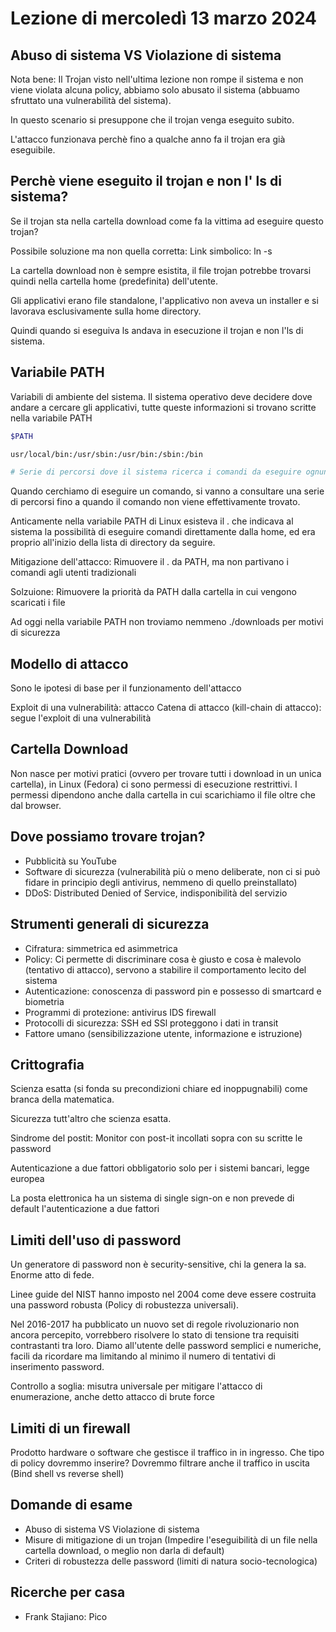 # Lezione di mercoledì 13 marzo 2024

<!--
[Foto](img/Esempio.jpg)
-->

## Abuso di sistema VS Violazione di sistema

Nota bene: Il Trojan visto nell'ultima lezione non rompe il sistema e non viene violata alcuna policy, abbiamo solo abusato il sistema (abbuamo sfruttato una vulnerabilità del sistema).

In questo scenario si presuppone che il trojan venga eseguito subito.

L'attacco funzionava perchè fino a qualche anno fa il trojan era già eseguibile.

## Perchè viene eseguito il trojan e non l' ls di sistema?

Se il trojan sta nella cartella download come fa la vittima ad eseguire questo trojan?

Possibile soluzione ma non quella corretta:
Link simbolico: ln -s

La cartella download non è sempre esistita, il file trojan potrebbe trovarsi quindi nella cartella home (predefinita) dell'utente.

Gli applicativi erano file standalone, l'applicativo non aveva un installer e si lavorava esclusivamente sulla home directory.

Quindi quando si eseguiva ls andava in esecuzione il trojan e non l'ls di sistema.

## Variabile PATH

Variabili di ambiente del sistema.
Il sistema operativo deve decidere dove andare a cercare gli applicativi, tutte queste informazioni si trovano scritte nella variabile PATH

```bash
$PATH

usr/local/bin:/usr/sbin:/usr/bin:/sbin:/bin

# Serie di percorsi dove il sistema ricerca i comandi da eseguire ognuno separata da :
```

Quando cerchiamo di eseguire un comando, si vanno a consultare una serie di percorsi fino a quando il comando non viene effettivamente trovato.

Anticamente nella variabile PATH di Linux esisteva il . che indicava al sistema la possibilità di eseguire comandi direttamente dalla home, ed era proprio all'inizio della lista di directory da seguire.

Mitigazione dell'attacco: Rimuovere il . da PATH, ma non partivano i comandi agli utenti tradizionali

Solzuione: Rimuovere la priorità da PATH dalla cartella in cui vengono scaricati i file

Ad oggi nella variabile PATH non troviamo nemmeno ./downloads per motivi di sicurezza

## Modello di attacco

Sono le ipotesi di base per il funzionamento dell'attacco

Exploit di una vulnerabilità: attacco
Catena di attacco (kill-chain di attacco): segue l'exploit di una vulnerabilità

## Cartella Download

Non nasce per motivi pratici (ovvero per trovare tutti i download in un unica cartella), in Linux (Fedora) ci sono permessi di esecuzione restrittivi.
I permessi dipendono anche dalla cartella in cui scarichiamo il file oltre che dal browser.

## Dove possiamo trovare trojan?

- Pubblicità su YouTube
- Software di sicurezza (vulnerabilità più o meno deliberate, non ci si può fidare in principio degli antivirus, nemmeno di quello preinstallato)
- DDoS: Distributed Denied of Service, indisponibilità del servizio 

## Strumenti generali di sicurezza

- Cifratura: simmetrica ed asimmetrica
- Policy: Ci permette di discriminare cosa è giusto e cosa è malevolo (tentativo di attacco), servono a stabilire il comportamento lecito del sistema
- Autenticazione: conoscenza di password pin e possesso di smartcard e biometria 
- Programmi di protezione: antivirus IDS firewall
- Protocolli di sicurezza: SSH ed SSl proteggono i dati in transit
- Fattore umano (sensibilizzazione utente, informazione e istruzione)

## Crittografia

Scienza esatta (si fonda su precondizioni chiare ed inoppugnabili) come branca della matematica.

Sicurezza tutt'altro che scienza esatta.

Sindrome del postit: Monitor con post-it incollati sopra con su scritte le password

Autenticazione a due fattori obbligatorio solo per i sistemi bancari, legge europea

La posta elettronica ha un sistema di single sign-on e non prevede di default l'autenticazione a due fattori

## Limiti dell'uso di password

Un generatore di password non è security-sensitive, chi la genera la sa. Enorme atto di fede.

Linee guide del NIST hanno imposto nel 2004 come deve essere costruita una password robusta (Policy di robustezza universali).

Nel 2016-2017 ha pubblicato un nuovo set di regole rivoluzionario non ancora percepito, vorrebbero risolvere lo stato di tensione tra requisiti contrastanti tra loro.
Diamo all'utente delle password semplici e numeriche, facili da ricordare ma limitando al minimo il numero di tentativi di inserimento password.

Controllo a soglia: misutra universale per mitigare l'attacco di enumerazione, anche detto attacco di brute force

## Limiti di un firewall

Prodotto hardware o software che gestisce il traffico in in ingresso. Che tipo di policy dovremmo inserire?
Dovremmo filtrare anche il traffico in uscita (Bind shell vs reverse shell)
## Domande di esame

- Abuso di sistema VS Violazione di sistema
- Misure di mitigazione di un trojan (Impedire l'eseguibilità di un file nella cartella download, o meglio non darla di default)
- Criteri di robustezza delle password (limiti di natura socio-tecnologica)

## Ricerche per casa

- Frank Stajiano: Pico 
